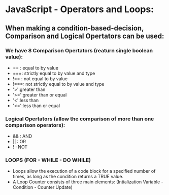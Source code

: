 # JavaScript - Operators and Loops:

## When making a condition-based-decision, Comparison and Logical Opertators can be used:

### We have 8 Comparison Opertators (reaturn single boolean value):
- == : equal to by value
- ===: strictly equal to by value and type
- !== : not equal to by value
- !===: not strictly equal to by value and type
-  '>':greater than
-  '>=':greater than or equal
-  '<':less than
-  '<=':less than or equal

### Logical Opertators (allow the comparison of more than one comparison operators):
- && : AND 
- || : OR
- ! : NOT

### LOOPS (FOR - WHILE - DO WHILE)
- Loops allow the execution of a code block for a specified number of times, as long as the condition returns a TRUE value.
- A Loop Counter consists of three main elements: (Intialization Variable - Condition - Counter Update)
